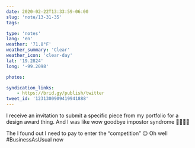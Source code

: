 ```yaml
---
date: 2020-02-22T13:33:59-06:00
slug: 'note/13-31-35'
tags:

type: 'notes'
lang: 'en'
weather: '71.8°F'
weather_summary: 'Clear'
weather_icon: 'clear-day'
lat: '19.2824'
long: '-99.2098'

photos:

syndication_links:
    - https://brid.gy/publish/twitter
tweet_id: '1231300909419941888'
---
```

I receive an invitation to submit a specific piece from my portfolio for a design award thing. And I was like wow goodbye impostor syndrome 👋🏼🍾🥳 

The I found out I need to pay to enter the “competition” 😒
Oh well #BusinessAsUsual now